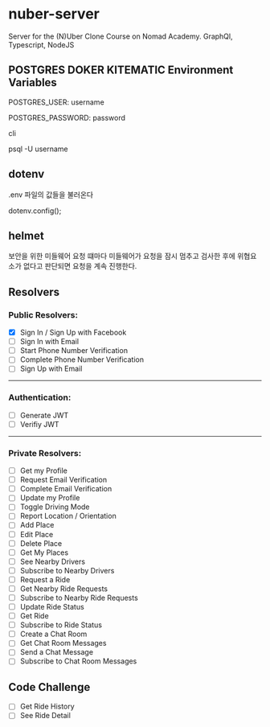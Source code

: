 # nuber-server

Server for the (N)Uber Clone Course on Nomad Academy. GraphQl, Typescript, NodeJS

## POSTGRES DOKER KITEMATIC Environment Variables

POSTGRES_USER: username

POSTGRES_PASSWORD: password

cli

psql -U username

## dotenv

.env 파일의 값들을 불러온다

dotenv.config();

## helmet

보안을 위한 미들웨어 요청 떄마다 미들웨어가 요청을 잠시 멈추고 검사한 후에 위협요소가 없다고 판단되면 요청을 계속 진행한다.

## Resolvers

### Public Resolvers:

- [x] Sign In / Sign Up with Facebook
- [ ] Sign In with Email
- [ ] Start Phone Number Verification
- [ ] Complete Phone Number Verification
- [ ] Sign Up with Email

---

### Authentication:

- [ ] Generate JWT
- [ ] Verifiy JWT

---

### Private Resolvers:

- [ ] Get my Profile
- [ ] Request Email Verification
- [ ] Complete Email Verification
- [ ] Update my Profile
- [ ] Toggle Driving Mode
- [ ] Report Location / Orientation
- [ ] Add Place
- [ ] Edit Place
- [ ] Delete Place
- [ ] Get My Places
- [ ] See Nearby Drivers
- [ ] Subscribe to Nearby Drivers
- [ ] Request a Ride
- [ ] Get Nearby Ride Requests
- [ ] Subscribe to Nearby Ride Requests
- [ ] Update Ride Status
- [ ] Get Ride
- [ ] Subscribe to Ride Status
- [ ] Create a Chat Room
- [ ] Get Chat Room Messages
- [ ] Send a Chat Message
- [ ] Subscribe to Chat Room Messages

## Code Challenge

- [ ] Get Ride History
- [ ] See Ride Detail
